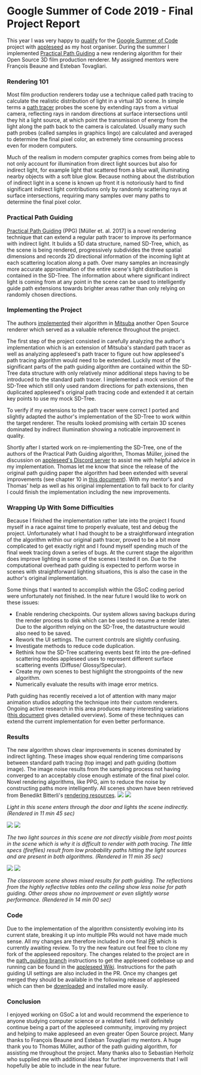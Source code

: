 # Google Summer of Code 2019 - Final Project Report
This year I was very happy to [qualify](https://summerofcode.withgoogle.com/projects/#5218774590947328 "Link to my project proposal") for the [Google Summer of Code](https://summerofcode.withgoogle.com/) project with [appleseed](https://appleseedhq.net/) as my host organiser. During the summer I implemented [Practical Path Guiding](https://github.com/Tom94/practical-path-guiding) a new rendering algorithm for their Open Source 3D film production renderer. My assigned mentors were François Beaune and Esteban Tovagliari.

### Rendering 101
 Most film production renderers today use a technique called path tracing to calculate the realistic distribution of light in a virtual 3D scene. In simple terms a [path tracer](https://www.youtube.com/watch?v=frLwRLS_ZR0 "A short explanation video by Disney") probes the scene by extending rays from a virtual camera, reflecting rays in random directions at surface intersections until they hit a light source, at which point the transmission of energy from the light along the path back to the camera is calculated. Usually many such path probes (called samples in graphics lingo) are calculated and averaged to determine the final pixel color, an extremely time consuming process even for modern computers.

Much of the realism in modern computer graphics comes from being able to not only account for illumination from direct light sources but also for indirect light, for example light that scattered from a blue wall, illuminating nearby objects with a soft blue glow. Because nothing about the distribution of indirect light in a scene is known up front it is notoriously hard to find significant indirect light contributions only by randomly scattering rays at surface intersections, requiring many samples over many paths to determine the final pixel color.

### Practical Path Guiding
[Practical Path Guiding](https://github.com/Tom94/practical-path-guiding) (PPG) [Müller et. al. 2017] is a novel rendering technique that can extend a regular path tracer to improve its performance with indirect light. It bulids a 5D data structure, named SD-Tree, which, as the scene is being rendered, progressively subdivides the three spatial dimensions and records 2D directional information of the incoming light at each scattering location along a path. Over many samples an increasingly more accurate approximation of the entire scene's light distribution is contained in the SD-Tree. The information about where significant indirect light is coming from at any point in the scene can be used to intelligently guide path extensions towards brighter areas rather than only relying on randomly chosen directions.

### Implementing the Project
The authors [implemented](https://github.com/Tom94/practical-path-guiding) their algorithm in [Mitsuba](https://www.mitsuba-renderer.org/) another Open Source renderer which served as a valuable reference throughout the project.

The first step of the project consisted in carefully analyzing the author's implementation which is an extension of Mitsuba's standard path tracer as well as analyzing appleseed's path tracer to figure out how appleseed's path tracing algorithm would need to be extended. Luckily most of the significant parts of the path guiding algorithm are contained within the SD-Tree data structure with only relatively minor additional steps having to be introduced to the standard path tracer. I implemented a mock version of the SD-Tree which still only used random directions for path extensions, then duplicated appleseed's original path tracing code and extended it at certain key points to use my mock SD-Tree.

To verify if my extensions to the path tracer were correct I ported and slightly adapted the author's implementation of the SD-Tree to work within the target renderer. The results looked promising with certain 3D scenes dominated by indirect illumination  showing a noticable improvement in quality.

Shortly after I started work on re-implementing the SD-Tree, one of the authors of the Practical Path Guiding algorithm, Thomas Müller, joined the discussion on [appleseed's Discord server](https://discord.gg/Vcu5A7h) to assist me with helpful advice in my implementation. Thomas let me know that since the release of the original path guiding paper the algorithm had been extended with several improvements (see chapter 10 in [this document](https://jo.dreggn.org/path-tracing-in-production/2019/guiding.pdf)). With my mentor's and Thomas' help as well as his original implementation to fall back to for clarity I could finish the implementation including the new improvements.

### Wrapping Up With Some Difficulties
Because I finished the implementation rather late into the project I found myself in a race against time to properly evaluate, test and debug the project. Unfortunately what I had thought to be a straightforward integration of the algorithm within our original path tracer, proved to be a bit more complicated to get exactly right and I found myself spending much of the final week tracing down a series of bugs. At the current stage the algorithm does improve lighting in some of the scenes I tested it on. Due to the computational overhead path guiding is expected to perform worse in scenes with straightforward lighting situations, this is also the case in the author's original implementation.

Some things that I wanted to accomplish within the GSoC coding period were unfortunately not finished. In the near future I would like to work on these issues:
* Enable rendering checkpoints. Our system allows saving backups during the render process to disk which can be used to resume a render later. Due to the algorithm
relying on the SD-Tree, the datastructure would also need to be saved.
* Rework the UI settings. The current controls are slightly confusing.
* Investigate methods to reduce code duplication.
* Rethink how the SD-Tree scattering events best fit into the pre-defined scattering modes appleseed uses to represent different surface scattering events (Diffuse/
Glossy/Specular).
* Create my own scenes to best highlight the strongpoints of the new algorithm.
* Numerically evaluate the results with image error metrics.

Path guiding has recently received a lot of attention with many major animation studios adopting the technique into their custom renderers. Ongoing active research
in this area produces many interesting variations ([this document](https://jo.dreggn.org/path-tracing-in-production/2019/guiding.pdf "SIGGRAPH Path Guiding in Production - Course Notes") gives detailed overview). Some of these techniques can extend the current implementation for even better performance.

### Results
The new algorithm shows clear improvements in scenes dominated by indirect lighting. These images show equal rendering time comparisons between standard path tracing
(top image) and path guiding (bottom image). The image noise results from the sampling process not having converged to an acceptably close enough estimate of the final pixel color. Novel rendering algorithms, like PPG, aim to reduce the noise by constructing paths more intelligently. All scenes shown have been retrieved from Benedikt Bitterli's [rendering resources](https://benedikt-bitterli.me/resources/).
![](images/ajar_pt.png)
![](images/ajar_pg.png)


*Light in this scene enters through the door and lights the scene indirectly. (Rendered in 11 min 45 sec)*

![](images/bidir_pt.png)
![](images/bidir_pg.png)


*The two light sources in this scene are not directly visible from most points in the scene which is why it is difficult to render with path tracing. The little specs (fireflies) result from low probability paths hitting the light sources and are present in both algorithms. (Rendered in 11 min 35 sec)*

![](images/classroom_pt.png)
![](images/classroom_pg.png)


*The classroom scene shows mixed results for path guiding. The reflections from the highly reflective tables onto the ceiling show less noise for path guiding.
Other areas show no improvement or even slightly worse performance.  (Rendered in 14 min 00 sec)*

### Code
Due to the implementation of the algorithm consistently evolving into its current state, breaking it up into multiple PRs would not have made much sense. All my changes are therefore included in one final [PR](https://github.com/appleseedhq/appleseed/pull/2656) which is currently awaiting review. To try the new feature out feel free to clone my fork of the appleseed repository. The changes related to the project are in the [path_guiding branch](https://github.com/BashPrince/appleseed/tree/path_guiding) instructions to get the appleseed codebase up and running can be found in the [appleseed Wiki](https://github.com/appleseedhq/appleseed/wiki/Building-appleseed). Instructions for the path guiding UI settings are also included in the PR. Once my changes get merged they should be available in the following release of appleseed which can then be [downloaded](https://appleseedhq.net/download.html) and installed more easily.

### Conclusion
I enjoyed working on GSoC a lot and would recommend the experience to anyone studying computer science or a related field. I will definitely continue being a part of the
appleseed community, improving my project and helping to make appleseed an even greater Open Source project. Many thanks to François Beaune and Esteban Tovagliari my
mentors. A huge thank you to Thomas Müller, author of the path guiding algorithm, for assisting me throughout the project. Many thanks also to Sebastian Herholz who supplied me with additional ideas for further improvements that I will hopefully be able to include in the near future.